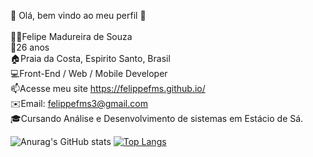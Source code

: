 👋 Olá, bem vindo ao meu perfil 👋<br><br>
👨🏻‍Felipe Madureira de Souza<br>
🌱26 anos<br>
🏠Praia da Costa, Espirito Santo, Brasil<br>
💻Front-End / Web / Mobile Developer<br>
📫Acesse meu site https://felippefms.github.io/<br>
✉️Email: felippefms3@gmail.com<br>
🎓Cursando Análise e Desenvolvimento de sistemas em Estácio de Sá.<br>

![Anurag's GitHub stats](https://github-readme-stats.vercel.app/api?username=felippefms&show_icons=true&theme=tokyonight)
[![Top Langs](https://github-readme-stats.vercel.app/api/top-langs/?username=felippefms&hide_progress=true&theme=tokyonight)](https://github.com/felippefms/README)
